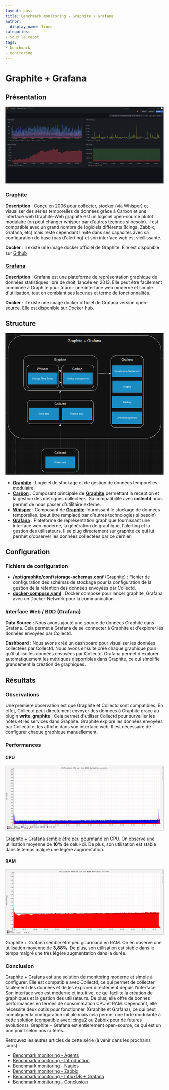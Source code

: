 ```yaml
---
layout: post
title: Benchmark monitoring - Graphite + Grafana
author:
  display_name: Iroco
categories:
- Sous le capot
tags:
- benchmark
- monitoring
---
```

# Graphite + Grafana

## Présentation

[![Exemple de dashboard de Grafana](../images/monitoring-dasboard-benchmark/Pres_graphite+grafana.png)](https://www.grafana.com/)

### [Graphite](https://graphiteapp.org/)

**Description** : Conçu en 2006 pour collecter, stocker (via Whisper) et visualiser des séries temporelles de données grâce à Carbon et une interface web Graphite-Web graphite est un logiciel open-source plutôt modulaire (on peut changer whisper par d'autres technos si besoin). Il est compatible avec un grand nombre de logiciels différents (Icinga, Zabbix, Grafana, etc) mais reste cependant limité dans ses capacités avec sa configuration de base (pas d'alerting) et son interface web est vieillissante.

**Docker** : Il existe une image docker officiel de Graphite. Elle est disponible sur [Github](https://github.com/graphite-project/docker-graphite-statsd)

### [Grafana](https://grafana.com/)

**Description** : Grafana est une plateforme de représentation graphique de données statistiques libre de droit, lancée en 2013. Elle peut être facilement combinée à Graphite pour fournir une interface web moderne et simple d'utilisation, tout en comblant ses lacunes et terme de fonctionnalités.

**Docker** : Il existe une image docker officiel de Grafana version open-source. Elle est disponible sur [Docker hub](https://hub.docker.com/r/grafana/grafana-oss).

## Structure

[![Schéma descriptif du fonctionnement de Graphite + Grafana](../images/monitoring-dasboard-benchmark/Schema_graphite+grafana.png)](https://graphiteapp.org/)
- [**Graphite**](https://graphiteapp.org/) : Logiciel de stockage et de gestion de données temporelles modulaire.
- [**Carbon**](https://graphite.readthedocs.io/en/latest/carbon-daemons.html) : Composant principale de [**Graphite**](https://graphiteapp.org/) permettant la reception et la gestion des métriques collectées. Sa compatibilité avec **collectd** nous permet de nous passer d'utilitaire externe.
- [**Whisper**](https://graphite.readthedocs.io/en/latest/whisper.html) : Composant de [**Graphite**](https://graphiteapp.org/) fournissant le stockage de données temporelles. (peut être remplacé par d'autres technologies si besoin)
- [**Grafana**](https://grafana.com/) : Plateforme de représentation graphique fournissant une interface web moderne, la génération de graphique, l'alerting et la gestion des utilisateurs. Il se plug directement sur graphite ce qui lui permet d'observer les données collectées par ce dernier.

## Configuration

### Fichiers de configuration

- [**/opt/graphite/conf/storage-schemas.conf** (Graphite)](https://github.com/iroco-co/bench-monitoring-dashboard/blob/main/graphite/conf/storage-schemas.conf) : Fichier de configuration des schémas de stockage pour la configuration de la gestion de la rétention des données envoyées par Collectd.
- [**docker-compose.yaml**](https://github.com/iroco-co/bench-monitoring-dashboard/blob/main/docker-compose.yaml) : Docker compose pour lancer graphite, Grafana avec un Docker-Network pour la communication.

### Interface Web / BDD (Grafana)

**Data Source** : Nous avons ajouté une source de données Graphite dans Grafana. Cela permet à Grafana de se connecter à Graphite et d'explorer les données envoyées par Collectd.

**Dashboard** : Nous avons créé un dashboard pour visualiser les données collectées par Collectd. Nous avons ensuite créé chaque graphique pour qu'il utilise les données envoyées par Collectd. Grafana permet d'explorer automatiquement les métriques disponibles dans Graphite, ce qui simplifie grandement la création de graphiques.

## Résultats

### Observations

Une première observation est que Graphite et Collectd sont compatibles. En effet, Collectd peut directement envoyer des données à Graphite grace au plugin **write_graphite** . Cela permet d'utiliser Collectd pour surveiller les hôtes et les services dans Graphite. Graphite explore les données envoyées par Collectd et les affiche dans son interface web. Il est nécessaire de configurer chaque graphique manuellement.

### Performances

#### CPU

[![Graphique d'utilisation CPU de Graphite + Grafana sur les 8100 dernières secondes.](../images/monitoring-dasboard-benchmark/graphite+grafana_cpu_usage.png)](../images/monitoring-dasboard-benchmark/graphite+grafana_cpu_usage.png)

Graphite + Grafana semble être peu gourmand en CPU. On observe une utilisation moyenne de **16%** de celui-ci. De plus, son utilisation est stable dans le temps malgré une légère augmentation.

#### RAM

[![Graphique d'utilisation mémoire de Graphite + Grafana sur les 8100 dernières secondes.](../images/monitoring-dasboard-benchmark/graphite+grafana_memory_usage.png)](../images/monitoring-dasboard-benchmark/graphite+grafana_memory_usage.png)

Graphite + Grafana semble être peu gourmand en RAM. On en observe une utilisation moyenne de **3,88%**. De plus, son utilisation est stable dans le temps malgré une très légère augmentation dans la durée.

### Conclusion

Graphite + Grafana est une solution de monitoring moderne et simple à configurer. Elle est compatible avec Collectd, ce qui permet de collecter facilement des données et de les explorer directement depuis l'interface. Son interface web est moderne et intuitive, ce qui facilite la création de graphiques et la gestion des utilisateurs. De plus, elle offre de bonnes performances en termes de consommation CPU et RAM. Cependant, elle nécessite deux outils pour fonctionner (Graphite et Grafana), ce qui peut compliquer la configuration initiale mais cela permet une forte modularité à cette solution (compatible avec Icinga2 ou Zabbix pour de futures évolutions). Graphite + Grafana est entièrement open-source, ce qui est un bon point selon nos critères.

Retrouvez les autres articles de cette série (à venir dans les prochains jours) :

- [Benchmark monitoring - Agents](/monitoring-agents/)
- [Benchmark monitoring - Introduction](/monitoring-introduction/)
- [Benchmark monitoring - Nagios](/monitoring-nagios/)
- [Benchmark monitoring - Zabbix](/monitoring-zabbix/)
- [Benchmark monitoring - InfluxDB + Grafana](/monitoring-influxdb)
- [Benchmark monitoring - Conclusion](/monitoring-conclusion/)
